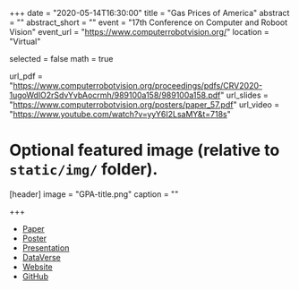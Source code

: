 +++
date = "2020-05-14T16:30:00"
title = "Gas Prices of America"
abstract = ""
abstract_short = ""
event = "17th Conference on Computer and Roboot Vision"
event_url = "https://www.computerrobotvision.org/"
location = "Virtual"

selected = false
math = true

url_pdf = "https://www.computerrobotvision.org/proceedings/pdfs/CRV2020-1ugoWdlO2rSdvYvbAocrmh/989100a158/989100a158.pdf"
url_slides = "https://www.computerrobotvision.org/posters/paper_57.pdf"
url_video = "https://www.youtube.com/watch?v=yyY6I2LsaMY&t=718s"

# Optional featured image (relative to `static/img/` folder).
[header]
image = "GPA-title.png"
caption = ""

+++

* [Paper](https://www.computerrobotvision.org/proceedings/pdfs/CRV2020-1ugoWdlO2rSdvYvbAocrmh/989100a158/989100a158.pdf)
* [Poster](https://www.computerrobotvision.org/posters/paper_57.pdf)
* [Presentation](https://www.youtube.com/watch?v=yyY6I2LsaMY&t=718s)
* [DataVerse](https://dataverse.scholarsportal.info/dataverse/gpa)
* [Website](http://cu-bic.ca/gpa/)
* [GitHub](https://github.com/GreenCUBIC/Gas-Prices-of-America)

